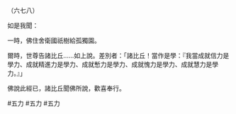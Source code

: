 （六七八）

如是我聞：

一時，佛住舍衛國祇樹給孤獨園。

爾時，世尊告諸比丘……如上說。差別者：「諸比丘！當作是學：『我當成就信力是學力、成就精進力是學力、成就慙力是學力、成就愧力是學力、成就慧力是學力。』」

佛說此經已，諸比丘聞佛所說，歡喜奉行。



#五力
#五力
#五力

